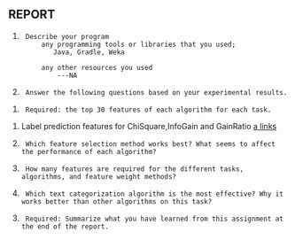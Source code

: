 
## REPORT
1.      Describe your program
            any programming tools or libraries that you used;
               Java, Gradle, Weka

            any other resources you used
                ---NA
                
2.      Answer the following questions based on your experimental results.
 1)      Required: the top 30 features of each algorithm for each task.
1. Label prediction features for ChiSquare,InfoGain and GainRatio 
[a links](https://github.com/dewadkar/weka-textclassification/blob/master/resources/label/selectedAttributesLabelData.txt)


2)      Which feature selection method works best? What seems to affect the performance of each algorithm?

3)      How many features are required for the different tasks, algorithms, and feature weight methods?

4)      Which text categorization algorithm is the most effective? Why it works better than other algorithms on this task?

3.      Required: Summarize what you have learned from this assignment at the end of the report.
